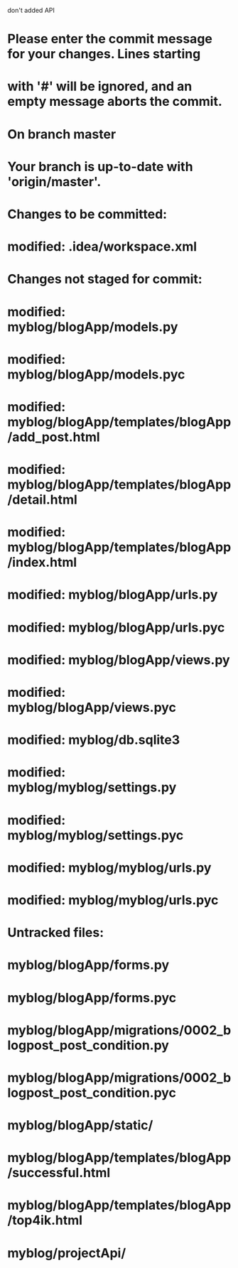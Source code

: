 don't added API
# Please enter the commit message for your changes. Lines starting
# with '#' will be ignored, and an empty message aborts the commit.
# On branch master
# Your branch is up-to-date with 'origin/master'.
#
# Changes to be committed:
#	modified:   .idea/workspace.xml
#
# Changes not staged for commit:
#	modified:   myblog/blogApp/models.py
#	modified:   myblog/blogApp/models.pyc
#	modified:   myblog/blogApp/templates/blogApp/add_post.html
#	modified:   myblog/blogApp/templates/blogApp/detail.html
#	modified:   myblog/blogApp/templates/blogApp/index.html
#	modified:   myblog/blogApp/urls.py
#	modified:   myblog/blogApp/urls.pyc
#	modified:   myblog/blogApp/views.py
#	modified:   myblog/blogApp/views.pyc
#	modified:   myblog/db.sqlite3
#	modified:   myblog/myblog/settings.py
#	modified:   myblog/myblog/settings.pyc
#	modified:   myblog/myblog/urls.py
#	modified:   myblog/myblog/urls.pyc
#
# Untracked files:
#	myblog/blogApp/forms.py
#	myblog/blogApp/forms.pyc
#	myblog/blogApp/migrations/0002_blogpost_post_condition.py
#	myblog/blogApp/migrations/0002_blogpost_post_condition.pyc
#	myblog/blogApp/static/
#	myblog/blogApp/templates/blogApp/successful.html
#	myblog/blogApp/templates/blogApp/top4ik.html
#	myblog/projectApi/
#
